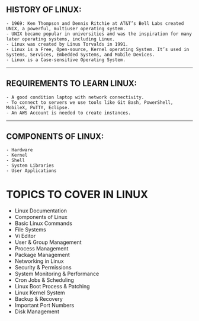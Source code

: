  HISTORY OF LINUX:
 ------------------
 
    - 1969: Ken Thompson and Dennis Ritchie at AT&T’s Bell Labs created UNIX, a powerful, multiuser operating system.
    - UNIX became popular in universities and was the inspiration for many later operating systems, including Linux.
    - Linux was created by Linus Torvalds in 1991.
    - Linux is a Free, Open-source, Kernel operating System. It’s used in Systems, Services, Embedded Systems, and Mobile Devices.
    - Linux is a Case-sensitive Operating System.

---

 REQUIREMENTS TO LEARN LINUX:
 ----------------------------
    - A good condition laptop with network connectivity.
    - To connect to servers we use tools like Git Bash, PowerShell, MobileX, PuTTY, Eclipse.
    - An AWS Account is needed to create instances.

---

 COMPONENTS OF LINUX:
 --------------------
 
    - Hardware  
    - Kernel  
    - Shell  
    - System Libraries  
    - User Applications  

# TOPICS TO COVER IN LINUX
- Linux Documentation
- Components of Linux
- Basic Linux Commands
- File Systems
- Vi Editor
- User & Group Management
- Process Management
- Package Management
- Networking in Linux
- Security & Permissions
- System Monitoring & Performance
- Cron Jobs & Scheduling
- Linux Boot Process & Patching
- Linux Kernel System
- Backup & Recovery
- Important Port Numbers
- Disk Management
